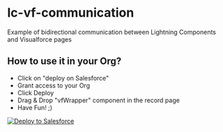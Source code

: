# lc-vf-communication
Example of bidirectional communication between Lightning Components and Visualforce pages

## How to use it in your Org?
- Click on "deploy on Salesforce"
- Grant access to your Org
- Click Deploy
- Drag & Drop "vfWrapper" component in the record page
- Have Fun! ;)

<a href="https://githubsfdeploy.herokuapp.com?owner=marco2207&repo=lc-vf-communication&ref=master">
  <img alt="Deploy to Salesforce"
       src="https://raw.githubusercontent.com/afawcett/githubsfdeploy/master/deploy.png">
</a>
